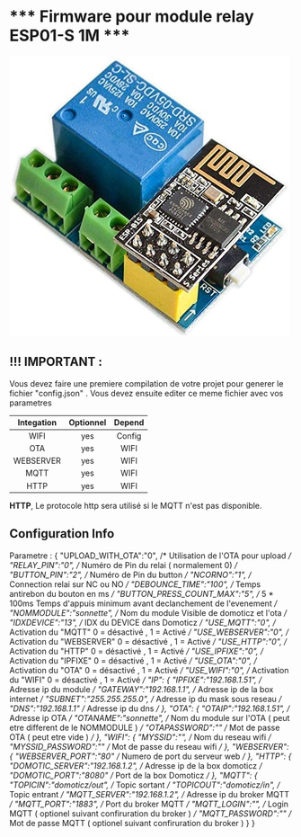 # *** Firmware pour module relay ESP01-S 1M ***

![](https://github.com/yohan49222/Doorbell/blob/main/images/relai%20esp01_.jpg) 


## !!! IMPORTANT : 
Vous devez faire une premiere compilation de votre projet pour generer le fichier "config.json" .
Vous devez ensuite editer ce meme fichier avec vos parametres

|   Integation|Optionnel|Depend|
| :------:|:-----:|:-----:|
|   WIFI       |    yes    |    Config    | Comment \#define USE_WIFI   |
|   OTA        |    yes    |    WIFI      | Comment \#define USE_OTA    |
|   WEBSERVER  |    yes    |    WIFI      | Comment \#define USE_WEBSERVER|
|   MQTT       |    yes    |    WIFI      | Comment \#define USE_MQTT   |
|   HTTP       |    yes    |    WIFI      | Comment \#define USE_HTTP   |

**HTTP**, Le protocole http sera utilisé si le MQTT n'est pas disponible. 

## Configuration Info 
Parametre :
{
    "UPLOAD_WITH_OTA":"0",          /* Utilisation de l'OTA pour upload */
    "RELAY_PIN":"0",                /* Numéro de Pin du relai ( normalement 0) */
    "BUTTON_PIN":"2",               /* Numéro de Pin du button  */
    "NCORNO":"1",                   /* Connection relai sur NC ou NO */
    "DEBOUNCE_TIME":"100",          /* Temps antirebon du bouton en ms */
    "BUTTON_PRESS_COUNT_MAX":"5",   /* 5 * 100ms Temps d'appuis minimum avant declanchement de l'evenement */
    "NOMMODULE":"sonnette",         /* Nom du module Visible de domoticz et l'ota */
    "IDXDEVICE":"13",               /* IDX du DEVICE dans Domoticz */
    "USE_MQTT":"0",                 /* Activation du "MQTT" 0 = désactivé , 1 = Activé */
    "USE_WEBSERVER":"0",            /* Activation du "WEBSERVER" 0 = désactivé , 1 = Activé */
    "USE_HTTP":"0",                 /* Activation du "HTTP" 0 = désactivé , 1 = Activé */
    "USE_IPFIXE":"0",               /* Activation du "IPFIXE" 0 = désactivé , 1 = Activé */
    "USE_OTA":"0",                  /* Activation du "OTA" 0 = désactivé , 1 = Activé */
    "USE_WIFI":"0",                 /* Activation du "WIFI" 0 = désactivé , 1 = Activé */
    "IP":
    {
        "IPFIXE":"192.168.1.51",    /* Adresse ip du module */
        "GATEWAY":"192.168.1.1",    /* Adresse ip de la box internet */
        "SUBNET":"255.255.255.0",   /* Adresse ip du mask sous reseau  */
        "DNS":"192.168.1.1"         /* Adresse ip du dns  */
    },
    "OTA":
    {
        "OTAIP":"192.168.1.51",     /* Adresse ip OTA */
        "OTANAME":"sonnette",       /* Nom du module sur l'OTA ( peut etre different de le NOMMODULE ) */
        "OTAPASSWORD":""            /* Mot de passe OTA ( peut etre vide ) */
    },
    "WIFI":
    {
        "MYSSID":"",                /* Nom du reseau wifi */
        "MYSSID_PASSWORD":""        /* Mot de passe du reseau wifi */
    },
    "WEBSERVER":
    {
        "WEBSERVER_PORT":"80"       /* Numero de port du serveur web */
    },
    "HTTP":
    {
        "DOMOTIC_SERVER":"192.168.1.2", /* Adresse ip de la box domoticz */
        "DOMOTIC_PORT":"8080"           /* Port de la box Domoticz */
    },
    "MQTT":
    {
        "TOPICIN":"domoticz/out",       /* Topic sortant */
        "TOPICOUT":"domoticz/in",       /* Topic entrant */
        "MQTT_SERVER":"192.168.1.2",    /* Adresse ip du broker MQTT */
        "MQTT_PORT":"1883",             /* Port du broker MQTT */
        "MQTT_LOGIN":"",                /* Login MQTT ( optionel suivant confiruration du broker ) */
        "MQTT_PASSWORD":""              /* Mot de passe MQTT ( optionel suivant confiruration du broker )
    }
}
